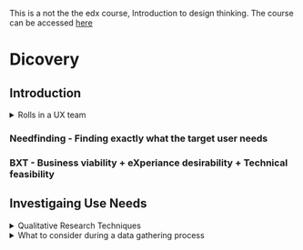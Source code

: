This is a not the the edx course, Introduction to design thinking. The course can be accessed [here](https://courses.edx.org/courses/course-v1:Microsoft+DEV241x+3T2019/course/)

# Dicovery

## Introduction

<details>
 <summary> Rolls in a UX team </summary>
 <ol>
<li> User Researcher </li> 
<li>Information Architect</li>
<li>Interaction Designer</li>
<li>Motion Designer</li>
<li>Visual Designer</li>
<li>Front End Developer/Prototyper</li>
<li>Content Strategist</li>
<li>Localisation</li>
<li>UI Text Writer</li>
<li>Product Manager</li>
</details>

### Needfinding - Finding exactly what the target user needs

### BXT - Business viability + eXperiance desirability + Technical feasibility

## Investigaing Use Needs
<details>
 <summary>Qualitative Research Techniques</summary>
Asking customers what they need is not an accurate way to reflect on what need to be done as people cannot accurately recounting their personal experience. Their experience is also depending on their frame of reference. 
<ol> 
 <li> User Interviews </li>
  <ul>
  <li> Result: user's attitude
  </ul>
<li>  Contextual Inquiry </li>
  <ul>
  <li> Best used in the discovery phase</li>
    <ul>
    <li>Important to document of he distractions on the user's environment as they influnce the design solution</li>
    <li> Benefit from higher number of participants</li>
    </ul>
  <li>Result: Behavioral, Social, environmental and attitudinal data</li>
   </ul>
<li>  Stakeholder Interview </li>
  <ul>
  <li>To establish the needs and beliefs of your business partners</li>
  <li>Business requirement - performance against specific business metrics</li>
  <li> Result: Collect business requirements, key performance indicators/attributes of a succesful design</li>
  </ul>
<li>  Customer Interview </li>
  <ul>
 <li>Result: Collect metrics for success as well as beliefs about success</li>
  </ul>
<li>  Focus Group </li>
  <ul>
 <li>Common for branding and visual finishing phase of a project</li>
 <li>Result: Beliefs, attitudes and subjective preferences, however, at risk of collecting no useful data without expert moderation</li>
  </ul>
<li>  Usability Testing </li>
  <ul>
 <li>Run a user interactive design experience against other prototype (e.g. previous version, competitor's version) is a very accurate was to observe user's habits and practises</li>
 <li>Result: Proven user bahviour</li>
   </ul>
   </ol>
 </details>
 
<details>
 <summary> What to consider during a data gathering process </summary>
 <ol>
  <li> Make participants feel comfortable </li>
  <ol>
 <li> Respect their boundries </li>
   <ul>
  <li> They can end the session any time</li>
  <li> They can pass on questions</li>
  <li> Stick to the schedule</li>
  <li> They are hydrated and physically at ease</li>
  <li> There is no wrong answer as the purpose of the session is to understand their beliefs</li>
    </ul>
 <li> Don't correct or judge</li>
   <ul>
  <li>Corrections will change the dynamic of the conversation</li>
    </ul>
 <li> Don't explain things to them unless they've asked for explanation</li>
   <ul>
  <li>and then only after responding to the initial request with "what do you believe the right answer should be?"</li>
  <li>Any explanation will change the dynamic of the conversation and shut down the flow of necessary data from them to you</li>
    </ul>
 </ol>
<li> Listen actively</li>
  <ol>
 <li> Probe for clarification when you don't understand something they've said or done</li>
 <li> Do not make assumptions about their intent: ask them</li>
  </ol>
<li> Avoid leading questions</li>
  <ol>
 <li> Check all of your questions for hidden assumptions in the way they are framed</li>
   <ul>
  <li>Questions that lead with "when did you stop…" or "don't you think…", or even "do you believe…" are encoding an implicit assumption that the user started or thought something</li>
  <li>Questions which end with "you agree, right?" are forcing the user to evaluate and accept a conclusion they did not arrive at themselves</li>
    </ul>
  </ol>
<li> Avoid dead end questions unless you need to move on to another research topic</li>
  <ol>
 <li> Dead end questions are generally answerable with a single fact. Yes, no, date, or number are appropriate answers for dead end questions</li>
 <li> Only use them when you've gathered enough information on the current topic and you want to change the topic</li>
   </ol>
<li> Avoid compound questions</li>
  <ol>
 <li> Difficult to know which part of the question the user responded to</li>
 <li>Beware of questions that contain a pivotal "or" in the middle, as you're limiting the possibilities and requiring an answer that is more complex</li>
   </ol>
<li> Take copious notes</li>
  <ol>
 <li> Become adept at rapid note taking in a non-obtrusive way</li>
   <ul>
  <li>Many researchers gain consent to create an audio recording so they can review the session later and codify their insights and observations</li>
  <li>If you have a colleague willing to help, you could take a note taker along on the research session</li>
    </ul>
  </ol>
</ol>
</details>
